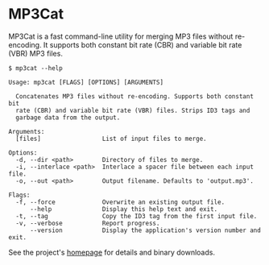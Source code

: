 
# MP3Cat

MP3Cat is a fast command-line utility for merging MP3 files without re-encoding. It supports both constant bit rate (CBR) and variable bit rate (VBR) MP3 files.

    $ mp3cat --help

    Usage: mp3cat [FLAGS] [OPTIONS] [ARGUMENTS]

      Concatenates MP3 files without re-encoding. Supports both constant bit
      rate (CBR) and variable bit rate (VBR) files. Strips ID3 tags and
      garbage data from the output.

    Arguments:
      [files]                 List of input files to merge.

    Options:
      -d, --dir <path>        Directory of files to merge.
      -i, --interlace <path>  Interlace a spacer file between each input file.
      -o, --out <path>        Output filename. Defaults to 'output.mp3'.

    Flags:
      -f, --force             Overwrite an existing output file.
          --help              Display this help text and exit.
      -t, --tag               Copy the ID3 tag from the first input file.
      -v, --verbose           Report progress.
          --version           Display the application's version number and exit.

See the project's [homepage][] for details and binary downloads.

[homepage]: http://mulholland.xyz/dev/mp3cat/
